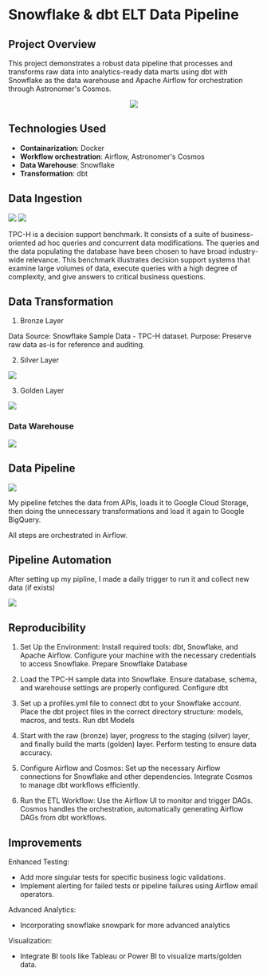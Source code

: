 # Snowflake & dbt ELT Data Pipeline 

## Project Overview

This project demonstrates a robust data pipeline that processes and transforms raw data into analytics-ready data marts using dbt with Snowflake as the data warehouse and Apache Airflow for orchestration through Astronomer's Cosmos.


<div align="center">
  <img src="images/astro.png" />
</div>


## Technologies Used

* **Containarization**: Docker
* **Workflow orchestration**: Airflow, Astronomer's Cosmos
* **Data Warehouse**: Snowflake
* **Transformation**: dbt


## Data Ingestion

<img src="images/tpc-h-schema.png" />
<img src="images/source.png" />

TPC-H is a decision support benchmark. It consists of a suite of business-oriented ad hoc queries and concurrent data modifications. The queries and the data populating the database have been chosen to have broad industry-wide relevance. This benchmark illustrates decision support systems that examine large volumes of data, execute queries with a high degree of complexity, and give answers to critical business questions.

## Data Transformation

1. Bronze Layer

Data Source: Snowflake Sample Data - TPC-H dataset.
Purpose: Preserve raw data as-is for reference and auditing.

2. Silver Layer

<img src="images/staging.png" />

3. Golden Layer

<img src="images/marts.png" />


### Data Warehouse

<img src="images/snowflake.png" />


## Data Pipeline 

<img src="images/dag.png" />

My pipeline fetches the data from APIs, loads it to Google Cloud Storage, then doing the unnecessary transformations and load it again to Google BigQuery.

All steps are orchestrated in Airflow.


## Pipeline Automation

After setting up my pipline, I made a daily trigger to run it and collect new data (if exists)

<img src="images/schedule.png" />



## Reproducibility

1. Set Up the Environment:
Install required tools: dbt, Snowflake, and Apache Airflow.
Configure your machine with the necessary credentials to access Snowflake.
Prepare Snowflake Database

2. Load the TPC-H sample data into Snowflake.
Ensure database, schema, and warehouse settings are properly configured.
Configure dbt

3. Set up a profiles.yml file to connect dbt to your Snowflake account.
Place the dbt project files in the correct directory structure: models, macros, and tests.
Run dbt Models

4. Start with the raw (bronze) layer, progress to the staging (silver) layer, and finally build the marts (golden) layer.
Perform testing to ensure data accuracy.

5. Configure Airflow and Cosmos:
Set up the necessary Airflow connections for Snowflake and other dependencies.
Integrate Cosmos to manage dbt workflows efficiently.

6. Run the ETL Workflow:
Use the Airflow UI to monitor and trigger DAGs.
Cosmos handles the orchestration, automatically generating Airflow DAGs from dbt workflows.

## Improvements
Enhanced Testing:
- Add more singular tests for specific business logic validations.
- Implement alerting for failed tests or pipeline failures using Airflow email operators.

Advanced Analytics:
- Incorporating snowflake snowpark for more advanced analytics

Visualization:
- Integrate BI tools like Tableau or Power BI to visualize marts/golden data.



